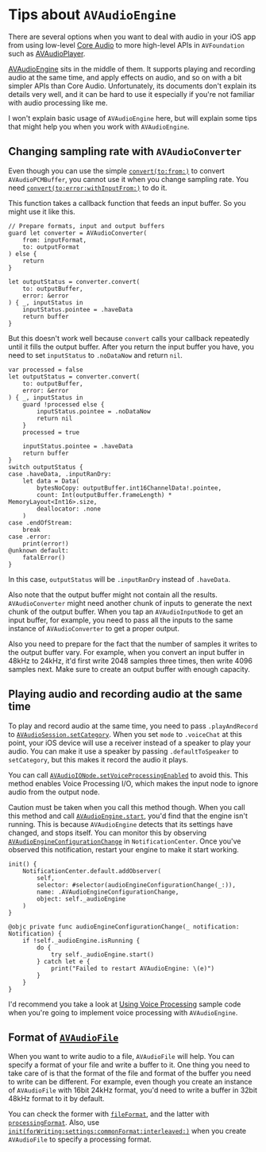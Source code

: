 # Tips about `AVAudioEngine`

There are several options when you want to deal with audio in your iOS app from using low-level [Core Audio](https://developer.apple.com/documentation/coreaudio) to more high-level APIs in `AVFoundation` such as [AVAudioPlayer](https://developer.apple.com/documentation/avfaudio/avaudioplayer).

[AVAudioEngine](https://developer.apple.com/documentation/avfaudio/avaudioengine) sits in the middle of them. It supports playing and recording audio at the same time, and apply effects on audio, and so on with a bit simpler APIs than Core Audio. Unfortunately, its documents don't explain its details very well, and it can be hard to use it especially if you're not familiar with audio processing like me.

I won't explain basic usage of `AVAudioEngine` here, but will explain some tips that might help you when you work with `AVAudioEngine`.

## Changing sampling rate with `AVAudioConverter`

Even though you can use the simple [`convert(to:from:)`](https://developer.apple.com/documentation/avfaudio/avaudioconverter/convert(to:from:)) to convert `AVAudioPCMBuffer`, you cannot use it when you change sampling rate. You need [`convert(to:error:withInputFrom:)`](https://developer.apple.com/documentation/avfaudio/avaudioconverter/convert(to:error:withinputfrom:)) to do it.

This function takes a callback function that feeds an input buffer. So you might use it like this.

```
// Prepare formats, input and output buffers
guard let converter = AVAudioConverter(
    from: inputFormat,
    to: outputFormat
) else {
    return
}

let outputStatus = converter.convert(
    to: outputBuffer,
    error: &error
) { _, inputStatus in
    inputStatus.pointee = .haveData
    return buffer
}
```

But this doesn't work well because `convert` calls your callback repeatedly until it fills the output buffer. After you return the input buffer you have, you need to set `inputStatus` to `.noDataNow` and return `nil`.

```
var processed = false
let outputStatus = converter.convert(
    to: outputBuffer,
    error: &error
) { _, inputStatus in
    guard !processed else {
        inputStatus.pointee = .noDataNow
        return nil
    }
    processed = true

    inputStatus.pointee = .haveData
    return buffer
}
switch outputStatus {
case .haveData, .inputRanDry:
    let data = Data(
        bytesNoCopy: outputBuffer.int16ChannelData!.pointee,
        count: Int(outputBuffer.frameLength) * MemoryLayout<Int16>.size,
        deallocator: .none
    )
case .endOfStream:
    break
case .error:
    print(error!)
@unknown default:
    fatalError()
}
```

In this case, `outputStatus` will be `.inputRanDry` instead of `.haveData`.

Also note that the output buffer might not contain all the results. `AVAudioConverter` might need another chunk of inputs to generate the next chunk of the output buffer. When you tap an `AVAudioInputNode` to get an input buffer, for example, you need to pass all the inputs to the same instance of `AVAudioConverter` to get a proper output.

Also you need to prepare for the fact that the number of samples it writes to the output buffer vary. For example, when you convert an input buffer in 48kHz to 24kHz, it'd first write 2048 samples three times, then write 4096 samples next. Make sure to create an output buffer with enough capacity.

## Playing audio and recording audio at the same time

To play and record audio at the same time, you need to pass `.playAndRecord` to [`AVAudioSession.setCategory`](https://developer.apple.com/documentation/avfaudio/avaudiosession/setcategory(_:mode:options:)). When you set `mode` to `.voiceChat` at this point, your iOS device will use a receiver instead of a speaker to play your audio. You can make it use a speaker by passing `.defaultToSpeaker` to `setCategory`, but this makes it record the audio it plays.

You can call [`AVAudioIONode.setVoiceProcessingEnabled`](https://developer.apple.com/documentation/avfaudio/avaudioionode/setvoiceprocessingenabled(_:)) to avoid this. This method enables Voice Processing I/O, which makes the input node to ignore audio from the output node.

Caution must be taken when you call this method though. When you call this method and call [`AVAudioEngine.start`](https://developer.apple.com/documentation/avfaudio/avaudioengine/start()), you'd find that the engine isn't running. This is because `AVAudioEngine` detects that its settings have changed, and stops itself. You can monitor this by observing [`AVAudioEngineConfigurationChange`](https://developer.apple.com/documentation/foundation/nsnotification/name/1389078-avaudioengineconfigurationchange) in `NotificationCenter`. Once you've observed this notification, restart your engine to make it start working.

```
init() {
    NotificationCenter.default.addObserver(
        self,
        selector: #selector(audioEngineConfigurationChange(_:)),
        name: .AVAudioEngineConfigurationChange,
        object: self._audioEngine
    )
}

@objc private func audioEngineConfigurationChange(_ notification: Notification) {
    if !self._audioEngine.isRunning {
        do {
            try self._audioEngine.start()
        } catch let e {
            print("Failed to restart AVAudioEngine: \(e)")
        }
    }
}
```

I'd recommend you take a look at [Using Voice Processing](https://developer.apple.com/documentation/avfaudio/audio_engine/audio_units/using_voice_processing) sample code when you're going to implement voice processing with `AVAudioEngine`.

## Format of [`AVAudioFile`](https://developer.apple.com/documentation/avfaudio/avaudiofile)

When you want to write audio to a file, `AVAudioFile` will help. You can specify a format of your file and write a buffer to it. One thing you need to take care of is that the format of the file and format of the buffer you need to write can be different. For example, even though you create an instance of `AVAudioFile` with 16bit 24kHz format, you'd need to write a buffer in 32bit 48kHz format to it by default.

You can check the former with [`fileFormat`](https://developer.apple.com/documentation/avfaudio/avaudiofile/fileformat), and the latter with [`processingFormat`](https://developer.apple.com/documentation/avfaudio/avaudiofile/processingformat). Also, use [`init(forWriting:settings:commonFormat:interleaved:)`](https://developer.apple.com/documentation/avfaudio/avaudiofile/init(forwriting:settings:commonformat:interleaved:)) when you create `AVAudioFile` to specify a processing format.
